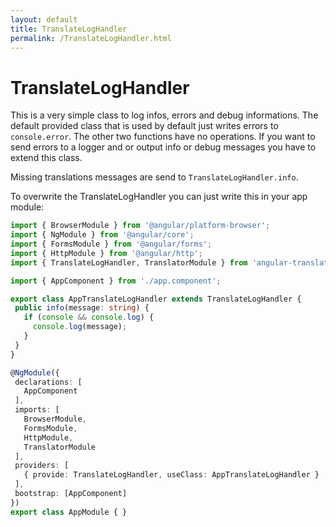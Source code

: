 ```yaml
---
layout: default
title: TranslateLogHandler
permalink: /TranslateLogHandler.html
---
```

# TranslateLogHandler

This is a very simple class to log infos, errors and debug informations. The default provided class that is used by 
default just writes errors to `console.error`. The other two functions have no operations. If you want to send errors
to a logger and or output info or debug messages you have to extend this class.

Missing translations messages are send to `TranslateLogHandler.info`.

To overwrite the TranslateLogHandler you can just write this in your app module:
 ```ts
import { BrowserModule } from '@angular/platform-browser';
import { NgModule } from '@angular/core';
import { FormsModule } from '@angular/forms';
import { HttpModule } from '@angular/http';
import { TranslateLogHandler, TranslatorModule } from 'angular-translator';

import { AppComponent } from './app.component';

export class AppTranslateLogHandler extends TranslateLogHandler {
  public info(message: string) {
    if (console && console.log) {
      console.log(message);
    }
  }
}

@NgModule({
  declarations: [
    AppComponent
  ],
  imports: [
    BrowserModule,
    FormsModule,
    HttpModule,
    TranslatorModule
  ],
  providers: [
    { provide: TranslateLogHandler, useClass: AppTranslateLogHandler }
  ],
  bootstrap: [AppComponent]
})
export class AppModule { }
```
